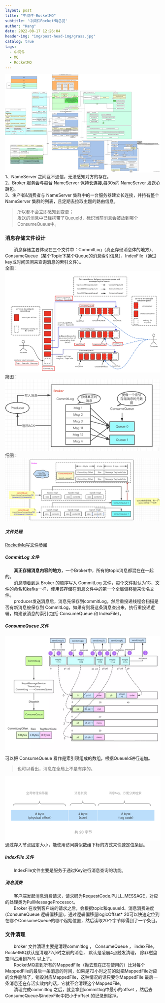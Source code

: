 ```yaml
---
layout: post
title: "中间件-RocketMQ"
subtitle: '中间件RocketMQ总览'
author: "Kang"
date: 2022-08-17 12:26:04
header-img: "img/post-head-img/grass.jpg"
catalog: true
tags:
  - 中间件
  - MQ
  - RocketMQ
---
```

![RocketMq整体框架图](https://raw.githubusercontent.com/kangzhihu/images/master/RocketMQ框架图.jpg)
1、NameServer 之间互不通信，无法感知对方的存在。  
2、Broker 服务会与每台 NameServer 保持长连接,每30s向 NameServer 发送心跳包。  
3、生产者&消费者与 NameServer 集群中的一台服务器建立长连接，并持有整个 NameServer 集群的列表，且定期去拉取主题的路由信息。 
> 所以都不会立即感知到变更；  
> 发送的消息中已经携带了QueueId，标识当前消息会被放到哪个ConsumeQueue中。  

### 消息存储文件设计
&emsp;&emsp;消息存储主要体现在三个文件中：CommitLog（真正存储消息体的地方）、ConsumeQueue（某个Topic下某个Queue的消息索引信息）、IndexFile（通过key或时间区间来查询消息的索引文件）。  
全图：  
![RocketMq存储文件](https://raw.githubusercontent.com/kangzhihu/images/master/RocketMQ文件全图.png)
简图：  
![RocketMq存储简图](https://raw.githubusercontent.com/kangzhihu/images/master/RocketMQ文件简图.png)
细图：
![RocketMq存储简图](https://raw.githubusercontent.com/kangzhihu/images/master/RocketMQ文件细图.png)

##### 文件处理
[RocketMq写文件参阅](https://blog.csdn.net/sjzsylkn/article/details/121897370?spm=1001.2014.3001.5502)

##### CommitLog 文件
&emsp;&emsp;**真正存储消息内容的地方**，一个Broker中，所有的topic消息都混在在一起的。  
&emsp;&emsp;消息随着到达 Broker 的顺序写入 CommitLog 文件，每个文件默认为1G，文件的命名和kafka一样，使用该存储在消息文件中的第一个全局偏移量来命名文件。  
&emsp;&emsp;producer发送消息后，消息先保存到commitLog，然后重投递线程会扫描是否有新消息被保存到 CommitLog，如果有则将这条消息查出来，执行重投递逻辑，构建该消息的索引(包括 ConsumeQueue 和 IndexFile）。


##### ConsumeQueue 文件
![RocketMQ文件ConsumeQueue](https://raw.githubusercontent.com/kangzhihu/images/master/RocketMQ文件ConsumeQueue.png)

可以把 ConsumeQueue 看作是索引项组成的数组，根据QueueId进行追加。  
>也可以看出，消息在全局上不是有序的。  

![RocketMq文件ConsumeQueue节点结构](https://raw.githubusercontent.com/kangzhihu/images/master/RocketMq文件ConsumeQueue节点结构.png)
通过存入节点固定大小，能使用访问类似数组下标的方式来快速定位条目。  

##### IndexFile 文件
&emsp;&emsp;IndexFile文件主要是服务于通过Key进行消息查询的功能。  

##### 消息消费
&emsp;&emsp;客户端发起消息消费请求，请求码为RequestCode.PULL_MESSAGE，对应的处理类为PullMessageProcessor。  
&emsp;&emsp;Broker 在收到客户端的请求之后，会根据topic和queueId、消息消费进度(ConsumeQueue 逻辑偏移量)，通过逻辑偏移量logicOffset* 20可以快速定位到在哪个ConsumeQueue的哪个起始位置，然后读取20个字节即得到了一个条目。  


### 文件清理
&emsp;&emsp;broker 文件清理主要是清理commitlog ， ConsumeQueue ， indexFile。RocketMQ默认是清理72小时之前的消息， 默认是凌晨4点触发清理， 除非磁盘空间占用到75% 以上了。  
&emsp;&emsp;RocketMQ拿到所有的MappedFile（抛去现在正在使用的）比对每个MappedFile的最后一条消息的时间，如果是72小时之前的就把MappedFile对应的文件删除了，销毁对应MappedFile，这种情况的话只要你MappedFile 最后一条消息还在存活实效内的话，它就不会清理这个MappedFile。  
&emsp;&emsp;清理完成commitlog 之后，就会拿到commitlog中最小的offset ，然后去ConsumeQueue与indexFile中把小于offset 的记录删除掉。 